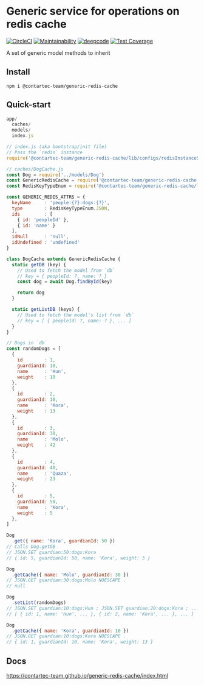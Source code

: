 # Generic service for operations on redis cache

[![CircleCI](https://circleci.com/gh/contartec/generic-model-bookshelf.svg?style=shield&circle-token=21e695f1398a24c2a7387f71cf5b33ebac7893e3)](https://circleci.com/gh/contartec-team/generic-redis-cache)
[![Maintainability](https://api.codeclimate.com/v1/badges/771d5d19224905f02163/maintainability)](https://codeclimate.com/github/contartec-team/generic-redis-cache/maintainability)
[![deepcode](https://www.deepcode.ai/api/gh/badge?key=eyJhbGciOiJIUzI1NiIsInR5cCI6IkpXVCJ9.eyJwbGF0Zm9ybTEiOiJnaCIsIm93bmVyMSI6ImNvbnRhcnRlYy10ZWFtIiwicmVwbzEiOiJnZW5lcmljLXJlZGlzLWNhY2hlIiwiaW5jbHVkZUxpbnQiOmZhbHNlLCJhdXRob3JJZCI6MTczMjgsImlhdCI6MTYxMDI5Njk2NX0.TeWyHILphc-N5KmzGS8XIuayxMYFX0MYuHpARwEg7lw)](https://www.deepcode.ai/app/gh/contartec-team/generic-redis-cache/_/dashboard?utm_content=gh%2Fcontartec-team%2Fgeneric-redis-cache)
[![Test Coverage](https://codecov.io/gh/contartec-team/generic-redis-cache/branch/master/graph/badge.svg)](https://codecov.io/gh/contartec-team/generic-redis-cache)

A set of generic model methods to inherit

## Install

`npm i @contartec-team/generic-redis-cache`

## Quick-start

```js
app/
  caches/
  models/
  index.js
```

```js
// index.js (aka bootstrap/init file)
// Pass the `redis` instance
require('@contartec-team/generic-redis-cache/lib/configs/redisInstanceService')(redis)
```

```js
// caches/DogCache.js
const Dog = require('../models/Dog')
const GenericRedisCache = require('@contartec-team/generic-redis-cache')
const RedisKeyTypeEnum = require('@contartec-team/generic-redis-cache/lib/enums/RedisKeyTypeEnum')

const GENERIC_REDIS_ATTRS = {
  keyName     : 'people:{?}:dogs:{?}',
  type        : RedisKeyTypeEnum.JSON,
  ids         : [
    { id: 'peopleId' },
    { id: 'name' }
  ],
  idNull      : 'null',
  idUndefined : 'undefined'
}

class DogCache extends GenericRedisCache {
  static getDB (key) {
    // Used to fetch the model from `db`
    // key = { peopleId: ?, name: ? }
    const dog = await Dog.findById(key)

    return dog
  }

  static getListDB (keys) {
    // Used to fetch the model's list from `db`
    // key = [ { peopleId: ?, name: ? }, ... ]
  }
}

// Dogs in `db`
const randomDogs = [
  {
    id        : 1,
    guardianId: 10,
    name      : 'Hun',
    weight    : 10
  },
  {
    id        : 2,
    guardianId: 10,
    name      : 'Kora',
    weight    : 13
  },
  {
    id        : 3,
    guardianId: 30,
    name      : 'Molo',
    weight    : 42
  },
  {
    id        : 4,
    guardianId: 40,
    name      : 'Quaza',
    weight    : 23
  },
  {
    id        : 5,
    guardianId: 50,
    name      : 'Kora',
    weight    : 5
  },
]

Dog
  .get({ name: 'Kora', guardianId: 50 })
// Calls Dog.getDB
// JSON.SET guardian:50:dogs:Kora
// { id: 5, guardianId: 50, name: 'Kora', weight: 5 }

Dog
  .getCache({ name: 'Molo', guardianId: 30 })
// JSON.GET guardian:30:dogs:Molo NOESCAPE .
// null

Dog
  .setList(randomDogs)
// JSON.SET guardian:10:dogs:Hun ; JSON.SET guardian:20:dogs:Kora ; ...
// [ { id: 1, name: 'Hun', ... }, { id: 2, name: 'Kora', ... }, ... ]

Dog
  .getCache({ name: 'Kora', guardianId: 10 })
// JSON.GET guardian:10:dogs:Kora NOESCAPE .
// { id: 1, guardianId: 10, name: 'Kora', weight: 13 }

```

## Docs

https://contartec-team.github.io/generic-redis-cache/index.html